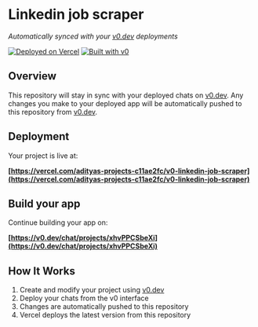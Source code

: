 # Linkedin job scraper

*Automatically synced with your [v0.dev](https://v0.dev) deployments*

[![Deployed on Vercel](https://img.shields.io/badge/Deployed%20on-Vercel-black?style=for-the-badge&logo=vercel)](https://vercel.com/adityas-projects-c11ae2fc/v0-linkedin-job-scraper)
[![Built with v0](https://img.shields.io/badge/Built%20with-v0.dev-black?style=for-the-badge)](https://v0.dev/chat/projects/xhvPPCSbeXi)

## Overview

This repository will stay in sync with your deployed chats on [v0.dev](https://v0.dev).
Any changes you make to your deployed app will be automatically pushed to this repository from [v0.dev](https://v0.dev).

## Deployment

Your project is live at:

**[https://vercel.com/adityas-projects-c11ae2fc/v0-linkedin-job-scraper](https://vercel.com/adityas-projects-c11ae2fc/v0-linkedin-job-scraper)**

## Build your app

Continue building your app on:

**[https://v0.dev/chat/projects/xhvPPCSbeXi](https://v0.dev/chat/projects/xhvPPCSbeXi)**

## How It Works

1. Create and modify your project using [v0.dev](https://v0.dev)
2. Deploy your chats from the v0 interface
3. Changes are automatically pushed to this repository
4. Vercel deploys the latest version from this repository